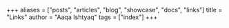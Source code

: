 +++
aliases = ["posts", "articles", "blog", "showcase", "docs", "links"]
title = "Links"
author = "Aaqa Ishtyaq"
tags = ["index"]
+++
